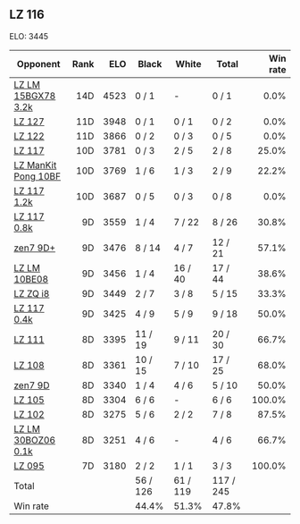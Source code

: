 ## LZ 116 ##

ELO: 3445

Opponent | Rank | ELO | Black | White | Total | Win rate
---------|-----:|----:|-------|-------|-------|-------:
[LZ LM 15BGX78 3.2k](LZ%20LM%2015BGX78%203.2k.md) | 14D | 4523 | 0 / 1 | - | 0 / 1 | 0.0%
[LZ 127](LZ%20127.md) | 11D | 3948 | 0 / 1 | 0 / 1 | 0 / 2 | 0.0%
[LZ 122](LZ%20122.md) | 11D | 3866 | 0 / 2 | 0 / 3 | 0 / 5 | 0.0%
[LZ 117](LZ%20117.md) | 10D | 3781 | 0 / 3 | 2 / 5 | 2 / 8 | 25.0%
[LZ ManKit Pong 10BF](LZ%20ManKit%20Pong%2010BF.md) | 10D | 3769 | 1 / 6 | 1 / 3 | 2 / 9 | 22.2%
[LZ 117 1.2k](LZ%20117%201.2k.md) | 10D | 3687 | 0 / 5 | 0 / 3 | 0 / 8 | 0.0%
[LZ 117 0.8k](LZ%20117%200.8k.md) | 9D | 3559 | 1 / 4 | 7 / 22 | 8 / 26 | 30.8%
[zen7 9D+](zen7%209D+.md) | 9D | 3476 | 8 / 14 | 4 / 7 | 12 / 21 | 57.1%
[LZ LM 10BE08](LZ%20LM%2010BE08.md) | 9D | 3456 | 1 / 4 | 16 / 40 | 17 / 44 | 38.6%
[LZ ZQ i8](LZ%20ZQ%20i8.md) | 9D | 3449 | 2 / 7 | 3 / 8 | 5 / 15 | 33.3%
[LZ 117 0.4k](LZ%20117%200.4k.md) | 9D | 3425 | 4 / 9 | 5 / 9 | 9 / 18 | 50.0%
[LZ 111](LZ%20111.md) | 8D | 3395 | 11 / 19 | 9 / 11 | 20 / 30 | 66.7%
[LZ 108](LZ%20108.md) | 8D | 3361 | 10 / 15 | 7 / 10 | 17 / 25 | 68.0%
[zen7 9D](zen7%209D.md) | 8D | 3340 | 1 / 4 | 4 / 6 | 5 / 10 | 50.0%
[LZ 105](LZ%20105.md) | 8D | 3304 | 6 / 6 | - | 6 / 6 | 100.0%
[LZ 102](LZ%20102.md) | 8D | 3275 | 5 / 6 | 2 / 2 | 7 / 8 | 87.5%
[LZ LM 30BOZ06 0.1k](LZ%20LM%2030BOZ06%200.1k.md) | 8D | 3251 | 4 / 6 | - | 4 / 6 | 66.7%
[LZ 095](LZ%20095.md) | 7D | 3180 | 2 / 2 | 1 / 1 | 3 / 3 | 100.0%
Total | | | 56 / 126 | 61 / 119 | 117 / 245 | 
Win rate| | | 44.4% | 51.3% | 47.8% | 
